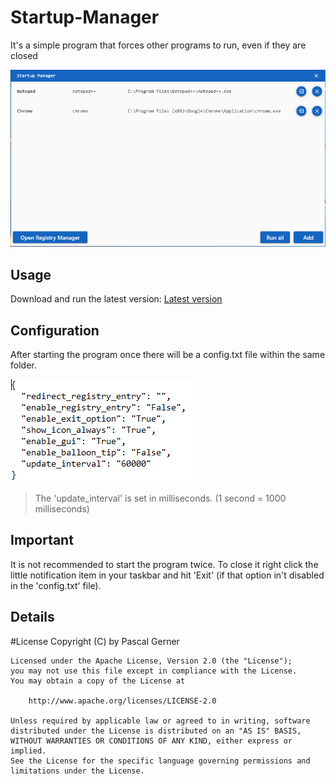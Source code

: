 # Startup-Manager
It's a simple program that forces other programs to run, even if they are closed

![Main Window](images/Startup-Manager.png)

## Usage
Download and run the latest version:
[Latest version](https://github.com/ProDev2/Startup-Manager/releases/latest)

## Configuration
After starting the program once there will be a config.txt file within the same folder.

![Config File](images/Startup-Manager_Config.png)

> The 'update_interval' is set in milliseconds. (1 second = 1000 milliseconds)

## Important
It is not recommended to start the program twice. To close it right click the little notification item in your taskbar and hit 'Exit' 
(if that option in't disabled in the 'config.txt' file).

## Details
#License Copyright (C) by Pascal Gerner
```
Licensed under the Apache License, Version 2.0 (the "License");
you may not use this file except in compliance with the License.
You may obtain a copy of the License at

	http://www.apache.org/licenses/LICENSE-2.0

Unless required by applicable law or agreed to in writing, software
distributed under the License is distributed on an "AS IS" BASIS,
WITHOUT WARRANTIES OR CONDITIONS OF ANY KIND, either express or implied.
See the License for the specific language governing permissions and
limitations under the License.
```
